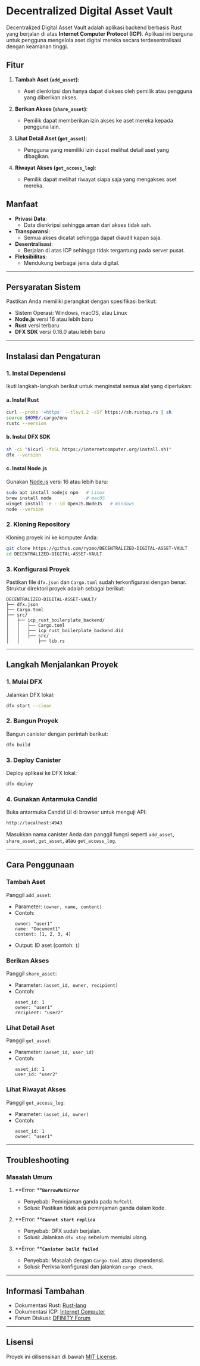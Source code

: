 # Decentralized Digital Asset Vault

Decentralized Digital Asset Vault adalah aplikasi backend berbasis Rust yang berjalan di atas **Internet Computer Protocol (ICP)**. Aplikasi ini berguna untuk pengguna mengelola aset digital mereka secara terdesentralisasi dengan keamanan tinggi.

## Fitur

1. **Tambah Aset (****`add_asset`****)**:

   - Aset dienkripsi dan hanya dapat diakses oleh pemilik atau pengguna yang diberikan akses.

2. **Berikan Akses (****`share_asset`****)**:

   - Pemilik dapat memberikan izin akses ke aset mereka kepada pengguna lain.

3. **Lihat Detail Aset (****`get_asset`****)**:

   - Pengguna yang memiliki izin dapat melihat detail aset yang dibagikan.

4. **Riwayat Akses (****`get_access_log`****)**:

   - Pemilik dapat melihat riwayat siapa saja yang mengakses aset mereka.

## Manfaat

- **Privasi Data**:
  - Data dienkripsi sehingga aman dari akses tidak sah.
- **Transparansi**:
  - Semua akses dicatat sehingga dapat diaudit kapan saja.
- **Desentralisasi**:
  - Berjalan di atas ICP sehingga tidak tergantung pada server pusat.
- **Fleksibilitas**:
  - Mendukung berbagai jenis data digital.

---

## Persyaratan Sistem

Pastikan Anda memiliki perangkat dengan spesifikasi berikut:

- Sistem Operasi: Windows, macOS, atau Linux
- **Node.js** versi 16 atau lebih baru
- **Rust** versi terbaru
- **DFX SDK** versi 0.18.0 atau lebih baru

---

## Instalasi dan Pengaturan

### 1. **Instal Dependensi**

Ikuti langkah-langkah berikut untuk menginstal semua alat yang diperlukan:

#### a. Instal Rust

```bash
curl --proto '=https' --tlsv1.2 -sSf https://sh.rustup.rs | sh
source $HOME/.cargo/env
rustc --version
```

#### b. Instal DFX SDK

```bash
sh -ci "$(curl -fsSL https://internetcomputer.org/install.sh)"
dfx --version
```

#### c. Instal Node.js

Gunakan [Node.js](https://nodejs.org/) versi 16 atau lebih baru:

```bash
sudo apt install nodejs npm   # Linux
brew install node             # macOS
winget install -e --id OpenJS.NodeJS   # Windows
node --version
```

### 2. **Kloning Repository**

Kloning proyek ini ke komputer Anda:

```bash
git clone https://github.com/ryzmo/DECENTRALIZED-DIGITAL-ASSET-VAULT
cd DECENTRALIZED-DIGITAL-ASSET-VAULT
```

### 3. **Konfigurasi Proyek**

Pastikan file `dfx.json` dan `Cargo.toml` sudah terkonfigurasi dengan benar. Struktur direktori proyek adalah sebagai berikut:

```
DECENTRALIZED-DIGITAL-ASSET-VAULT/
├── dfx.json
├── Cargo.toml
├── src/
│   ├── icp_rust_boilerplate_backend/
│   │   ├── Cargo.toml
│   │   ├── icp_rust_boilerplate_backend.did
│   │   ├── src/
│   │       ├── lib.rs
```

---

## Langkah Menjalankan Proyek

### 1. **Mulai DFX**

Jalankan DFX lokal:

```bash
dfx start --clean
```

### 2. **Bangun Proyek**

Bangun canister dengan perintah berikut:

```bash
dfx build
```

### 3. **Deploy Canister**

Deploy aplikasi ke DFX lokal:

```bash
dfx deploy
```

### 4. **Gunakan Antarmuka Candid**

Buka antarmuka Candid UI di browser untuk menguji API:

```bash
http://localhost:4943
```

Masukkan nama canister Anda dan panggil fungsi seperti `add_asset`, `share_asset`, `get_asset`, atau `get_access_log`.

---

## Cara Penggunaan

### Tambah Aset

Panggil `add_asset`:

- Parameter: `(owner, name, content)`
- Contoh:
  ```
  owner: "user1"
  name: "Document1"
  content: [1, 2, 3, 4]
  ```
- Output: ID aset (contoh: `1`)

### Berikan Akses

Panggil `share_asset`:

- Parameter: `(asset_id, owner, recipient)`
- Contoh:
  ```
  asset_id: 1
  owner: "user1"
  recipient: "user2"
  ```

### Lihat Detail Aset

Panggil `get_asset`:

- Parameter: `(asset_id, user_id)`
- Contoh:
  ```
  asset_id: 1
  user_id: "user2"
  ```

### Lihat Riwayat Akses

Panggil `get_access_log`:

- Parameter: `(asset_id, owner)`
- Contoh:
  ```
  asset_id: 1
  owner: "user1"
  ```

---

## Troubleshooting

### Masalah Umum

1. **Error: ****`BorrowMutError`**

   - Penyebab: Peminjaman ganda pada `RefCell`.
   - Solusi: Pastikan tidak ada peminjaman ganda dalam kode.

2. **Error: ****`Cannot start replica`**

   - Penyebab: DFX sudah berjalan.
   - Solusi: Jalankan `dfx stop` sebelum memulai ulang.

3. **Error: ****`Canister build failed`**

   - Penyebab: Masalah dengan `Cargo.toml` atau dependensi.
   - Solusi: Periksa konfigurasi dan jalankan `cargo check`.

---

## Informasi Tambahan

- Dokumentasi Rust: [Rust-lang](https://www.rust-lang.org/)
- Dokumentasi ICP: [Internet Computer](https://internetcomputer.org/)
- Forum Diskusi: [DFINITY Forum](https://forum.dfinity.org/)

---

## Lisensi

Proyek ini dilisensikan di bawah [MIT License](LICENSE).


